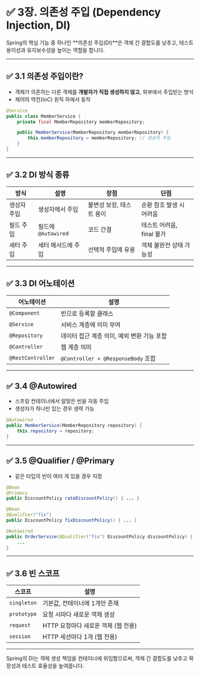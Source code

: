 # ✅ 3장. 의존성 주입 (Dependency Injection, DI)

Spring의 핵심 기능 중 하나인 **의존성 주입(DI)**은 객체 간 결합도를 낮추고, 테스트 용이성과 유지보수성을 높이는 역할을 합니다.

---

## ✅ 3.1 의존성 주입이란?

- 객체가 의존하는 다른 객체를 **개발자가 직접 생성하지 않고**, 외부에서 주입받는 방식
- 제어의 역전(IoC) 원칙 하에서 동작

```java
@Service
public class MemberService {
    private final MemberRepository memberRepository;

    public MemberService(MemberRepository memberRepository) {
        this.memberRepository = memberRepository; // 생성자 주입
    }
}
```

---

## ✅ 3.2 DI 방식 종류

| 방식       | 설명 | 장점 | 단점 |
|------------|------|------|------|
| 생성자 주입 | 생성자에서 주입 | 불변성 보장, 테스트 용이 | 순환 참조 발생 시 어려움 |
| 필드 주입   | 필드에 `@Autowired` | 코드 간결 | 테스트 어려움, final 불가 |
| 세터 주입   | 세터 메서드에 주입 | 선택적 주입에 유용 | 객체 불완전 상태 가능성 |

---

## ✅ 3.3 DI 어노테이션

| 어노테이션       | 설명 |
|------------------|------|
| `@Component`     | 빈으로 등록할 클래스 |
| `@Service`       | 서비스 계층에 의미 부여 |
| `@Repository`    | 데이터 접근 계층 의미, 예외 변환 기능 포함 |
| `@Controller`    | 웹 계층 의미 |
| `@RestController`| `@Controller + @ResponseBody` 조합 |

---

## ✅ 3.4 @Autowired

- 스프링 컨테이너에서 알맞은 빈을 자동 주입
- 생성자가 하나만 있는 경우 생략 가능

```java
@Autowired
public MemberService(MemberRepository repository) {
    this.repository = repository;
}
```

---

## ✅ 3.5 @Qualifier / @Primary

- 같은 타입의 빈이 여러 개 있을 경우 지정

```java
@Bean
@Primary
public DiscountPolicy rateDiscountPolicy() { ... }

@Bean
@Qualifier("fix")
public DiscountPolicy fixDiscountPolicy() { ... }

@Autowired
public OrderService(@Qualifier("fix") DiscountPolicy discountPolicy) {
    ...
}
```

---

## ✅ 3.6 빈 스코프

| 스코프       | 설명 |
|--------------|------|
| `singleton`  | 기본값, 컨테이너에 1개만 존재 |
| `prototype`  | 요청 시마다 새로운 객체 생성 |
| `request`    | HTTP 요청마다 새로운 객체 (웹 전용) |
| `session`    | HTTP 세션마다 1개 (웹 전용) |

---

Spring의 DI는 객체 생성 책임을 컨테이너에 위임함으로써, 객체 간 결합도를 낮추고 확장성과 테스트 효율성을 높여줍니다.